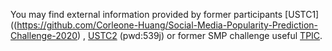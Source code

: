 You may find external information provided by former participants [USTC1]((https://github.com/Corleone-Huang/Social-Media-Popularity-Prediction-Challenge-2020) , [USTC2]( https://pan.baidu.com/share/init?surl=wRMKmb3OIol_Yd_ltYyAwg)  (pwd:539j) or former SMP challenge useful [TPIC]((https://smp-challenge.com/2017/index.html)).
